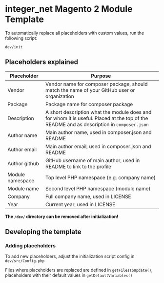 # integer_net Magento 2 Module Template

To automatically replace all placeholders with custom values, run the following script:

```
dev/init
```

## Placeholders explained

| Placeholder    | Purpose |
| -------------- | ------- |
| Vendor | Vendor name for composer package, should match the name of your GitHub user or organization |
| Package | Package name for composer package |
| Description | A short description what the module does and for whom it is useful. Placed at the top of the README and as description in `composer.json` |
| Author name | Main author name, used in composer.json and README |
| Author email | Main author email, used in composer.json and README |
| Author github | GitHub username of main author, used in README to link to the profile |
| Module namespace | Top level PHP namespace (e.g. company name) |
| Module name | Second level PHP namespace (module name) |
| Company | Full company name, used in LICENSE |
| Year | Current year, used in LICENSE |



**The `/dev/` directory can be removed after initialization!**

## Developing the template

### Adding placeholders

To add new placeholders, adjust the initialization script config in `dev/src/Config.php`

Files where placeholders are replaced are defined in `getFilesToUpdate()`, placeholders with their default values in `getDefaultVariables()`
